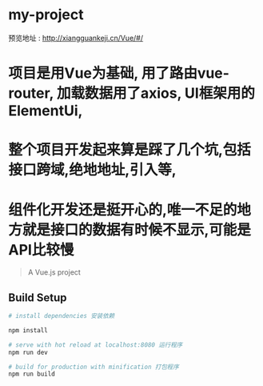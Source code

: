 # my-project

预览地址 : http://xiangguankeji.cn/Vue/#/

# 项目是用Vue为基础, 用了路由vue-router, 加载数据用了axios, UI框架用的ElementUi,

# 整个项目开发起来算是踩了几个坑,包括接口跨域,绝地地址,引入等,

# 组件化开发还是挺开心的,唯一不足的地方就是接口的数据有时候不显示,可能是API比较慢

> A Vue.js project

## Build Setup

``` bash
# install dependencies 安装依赖

npm install

# serve with hot reload at localhost:8080 运行程序
npm run dev

# build for production with minification 打包程序
npm run build
